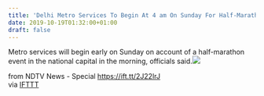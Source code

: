 ```yaml
---
title: 'Delhi Metro Services To Begin At 4 am On Sunday For Half-Marathon'
date: 2019-10-19T01:32:00+01:00
draft: false
---
```


Metro services will begin early on Sunday on account of a half-marathon event in the national capital in the morning, officials said.![](http://feeds.feedburner.com/~r/NDTV-LatestNews/~4/ZvXces73lBw)  
  
from NDTV News - Special https://ift.tt/2J22lrJ  
via [IFTTT](https://ifttt.com/?ref=da&site=blogger)